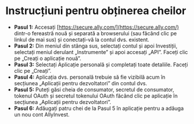 # **Instrucțiuni pentru obținerea cheilor**
- **Pasul 1:** Accesați [https://secure.ally.com/](https://secure.ally.com/) dintr-o fereastră nouă și separată a browserului (sau făcând clic pe linkul de mai sus) și conectați-vă la contul dvs. existent.
- **Pasul 2:** Din meniul din stânga sus, selectați contul și apoi Investiții, selectați meniul derulant „Instrumente” și apoi accesați „API”. Faceți clic pe „Creați o aplicație nouă”.
- **Pasul 3:** Selectați Aplicație personală și completați toate detaliile. Faceți clic pe „Creați”.
- **Pasul 4:** Aplicația dvs. personală trebuie să fie vizibilă acum în secțiunea „Aplicații pentru dezvoltatori” din contul dvs.
- **Pasul 5:** Puteți găsi cheia de consumator, secretul de consumator, tokenul OAuth și secretul tokenului OAuth făcând clic pe aplicație în secțiunea „Aplicații pentru dezvoltatori”.
- **Pasul 6:** Adăugați patru chei de la Pasul 5 în aplicație pentru a adăuga un nou cont AllyInvest.

